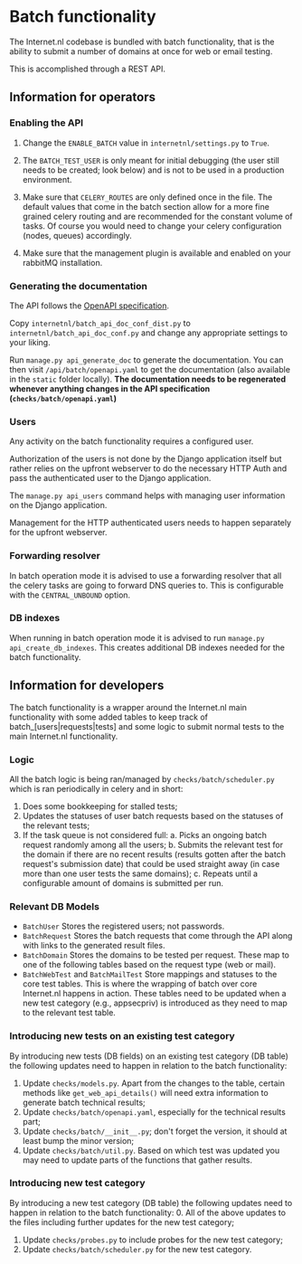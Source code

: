 # Batch functionality

The Internet.nl codebase is bundled with batch functionality, that is the
ability to submit a number of domains at once for web or email testing.

This is accomplished through a REST API.

## Information for operators

### Enabling the API
1. Change the `ENABLE_BATCH` value in `internetnl/settings.py` to `True`.

2. The `BATCH_TEST_USER` is only meant for initial debugging (the user still
   needs to be created; look below) and is not to be used in a production
   environment.

3. Make sure that `CELERY_ROUTES` are only defined once in the file. The
   default values that come in the batch section allow for a more fine grained
   celery routing and are recommended for the constant volume of tasks.
   Of course you would need to change your celery configuration (nodes, queues)
   accordingly.

4. Make sure that the management plugin is available and enabled on your
   rabbitMQ installation.

### Generating the documentation
The API follows the [OpenAPI specification](https://swagger.io/specification/).

Copy `internetnl/batch_api_doc_conf_dist.py` to
`internetnl/batch_api_doc_conf.py` and change any appropriate settings to your
liking.

Run `manage.py api_generate_doc` to generate the documentation. You
can then visit `/api/batch/openapi.yaml` to get the documentation (also
available in the `static` folder locally). **The documentation needs to be
regenerated whenever anything changes in the API specification
(`checks/batch/openapi.yaml`)**

### Users
Any activity on the batch functionality requires a configured user.

Authorization of the users is not done by the Django application itself but
rather relies on the upfront webserver to do the necessary HTTP Auth and pass
the authenticated user to the Django application.

The `manage.py api_users` command helps with managing user information on the
Django application.

Management for the HTTP authenticated users needs to happen separately for the
upfront webserver.

### Forwarding resolver
In batch operation mode it is advised to use a forwarding resolver that all the
celery tasks are going to forward DNS queries to. This is configurable with the
`CENTRAL_UNBOUND` option.

### DB indexes
When running in batch operation mode it is advised to run
`manage.py api_create_db_indexes`. This creates additional DB indexes needed
for the batch functionality.


## Information for developers

The batch functionality is a wrapper around the Internet.nl main functionality
with some added tables to keep track of batch_[users|requests|tests] and some
logic to submit normal tests to the main Internet.nl functionality.

### Logic

All the batch logic is being ran/managed by `checks/batch/scheduler.py` which
is ran periodically in celery and in short:
1. Does some bookkeeping for stalled tests;
2. Updates the statuses of user batch requests based on the statuses of the
   relevant tests;
3. If the task queue is not considered full:
   a. Picks an ongoing batch request randomly among all the users;
   b. Submits the relevant test for the domain if there are no recent results
      (results gotten after the batch request's submission date) that could be
      used straight away (in case more than one user tests the same domains);
   c. Repeats until a configurable amount of domains is submitted per run.

### Relevant DB Models

- `BatchUser`
  Stores the registered users; not passwords.
- `BatchRequest`
  Stores the batch requests that come through the API along with links to the
  generated result files.
- `BatchDomain`
  Stores the domains to be tested per request. These map to one of the
  following tables based on the request type (web or mail).
- `BatchWebTest` and `BatchMailTest`
  Store mappings and statuses to the core test tables. This is where the
  wrapping of batch over core Internet.nl happens in action.
  These tables need to be updated when a new test category (e.g., appsecpriv)
  is introduced as they need to map to the relevant test table.

### Introducing new tests on an existing test category

By introducing new tests (DB fields) on an existing test category (DB table)
the following updates need to happen in relation to the batch functionality:
1. Update `checks/models.py`. Apart from the changes to the table, certain
   methods like `get_web_api_details()` will need extra information to generate
   batch technical results;
2. Update `checks/batch/openapi.yaml`, especially for the technical results
   part;
3. Update `checks/batch/__init__.py`; don't forget the version, it should at
   least bump the minor version;
4. Update `checks/batch/util.py`. Based on which test was updated you may need
   to update parts of the functions that gather results.

### Introducing new test category

By introducing a new test category (DB table) the following updates need to
happen in relation to the batch functionality:
0. All of the above updates to the files including further updates for the new
   test category;
1. Update `checks/probes.py` to include probes for the new test category;
2. Update `checks/batch/scheduler.py` for the new test category.
